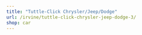 ```yaml
---
title: "Tuttle-Click Chrysler/Jeep/Dodge"
url: /irvine/tuttle-click-chrysler-jeep-dodge-3/
shop: car
---
```

